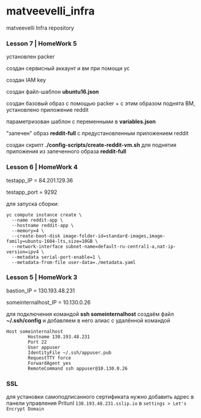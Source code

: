 # matveevelli_infra
matveevelli Infra repository
###   Lesson 7 | HomeWork 5

установлен packer

создан сервисный аккаунт и вм при помощи yc

создан IAM key

создан файл-шаблон **ubuntu16.json**

создан базовый образ с помощью packer + с этим образом поднята ВМ, установлено приложение reddit

параметризован шаблон с переменными в **variables.json**

"запечен" образ **reddit-full** с предустановленным приложением reddit

создан скрипт **./config-scripts/create-reddit-vm.sh** для поднятия приложения из запеченного образа **reddit-full**

###   Lesson 6 | HomeWork 4

testapp_IP = 84.201.129.36

testapp_port = 9292

для запуска сборки:



    yc compute instance create \
      --name reddit-app \
      --hostname reddit-app \
      --memory=4 \
      --create-boot-disk image-folder-id=standard-images,image-family=ubuntu-1604-lts,size=10GB \
      --network-interface subnet-name=default-ru-central1-a,nat-ip-version=ipv4 \
      --metadata serial-port-enable=1 \
      --metadata-from-file user-data=./metadata.yaml

###   Lesson 5 | HomeWork 3

bastion_IP = 130.193.48.231

someinternalhost_IP = 10.130.0.26

для подключения командой **ssh someinternalhost**
создаём файл **~/.ssh/config** и добавляем в него алиас с удалённой командой

    Host someinternalhost
            Hostname 130.193.48.231
            Port 22
            User appuser
            IdentityFile ~/.ssh/appuser.pub
            RequestTTY force
            ForwardAgent yes
            RemoteCommand ssh appuser@10.130.0.26

### SSL
для установки самоподписанного сертификата нужно добавить адрес в панели управления Pritunl
`130.193.48.231.sslip.io` в `settings > Let's Encrypt Domain`

